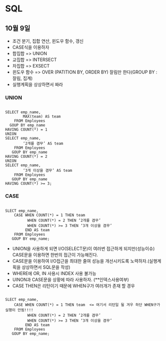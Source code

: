 # SQL

## 10월 9일

* 조건 분기, 집합 연산, 윈도우 함수, 갱신
* CASE식을 이용하자
* 합집합 => UNION
* 교집합 => INTERSECT 
* 차집합 => EXSECT
* 윈도우 함수 => OVER (PATITION BY, ORDER BY) 잘림만 한다(GROUP BY : 잘림, 집계)
* 실행계획을 상상하면서 짜라

### UNION
<pre><code>
SELECT emp_name,
		MAX(team) AS team
	FROM Employees
  GOUP BY emp_name
HAVING COUNT(*) = 1
UNION
SELECT emp_name,
		‘2개를 겸무’ AS team
	FROM Employees
   GOUP BY emp_name
HAVING COUNT(*) = 2
UNION
SELECT emp_name,
		‘3개 이상을 겸무’ AS team
	FROM Employees
   GOUP BY emp_name
HAVING COUNT(*) >= 3;
</code></pre>

### CASE
<pre><code>
SLECT emp_name, 
	CASE WHEN COUNT(*) = 1 THEN team
		  WHEN COUNT(*) = 2 THEN ‘2개를 겸무’
		  WHEN COUNT(*) >= 3 THEN ‘3개 이상을 겸무’ 
         END AS team
	FROM Employees
   GOUP BY emp_name;
</code></pre>

* UNION을 사용하게 되면 I/O(SELECT문)이 여러번 접근하게 되지만(성능이슈) CASE문을 이용하면 한번의 접근이 가능해진다.
* CASE문을 이용하여 I/O접근을 최대한 줄여 성능을 개선시키도록 노력하자.(실행계획을 상상하면서 SQL문을 작성)
* WHERE에 OR, IN 사용시 INDEX 사용 불가능
* UINON과 CASE문을 상황에 따라 사용하자. (**인덱스사용여부)
* CASE THEN은 리턴이기 때문에 WHEN구가 여러개가 존재 할 경우
<pre><code>
SLECT emp_name, 
	CASE WHEN COUNT(*) = 1 THEN team  <= 여기서 리턴일 될 겨우 하단 WHEN구가 실행이 안됨!!!!
		  WHEN COUNT(*) = 2 THEN ‘2개를 겸무’
		  WHEN COUNT(*) >= 3 THEN ‘3개 이상을 겸무’ 
         END AS team
	FROM Employees
   GOUP BY emp_name;
   </pre></code>